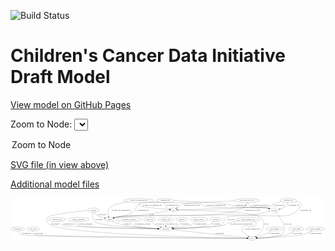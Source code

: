 <link rel='stylesheet' href="assets/style.css">
<link rel='stylesheet' href="https://unpkg.com/leaflet@1.5.1/dist/leaflet.css" integrity="sha512-xwE/Az9zrjBIphAcBb3F6JVqxf46+CDLwfLMHloNu6KEQCAWi6HcDUbeOfBIptF7tcCzusKFjFw2yuvEpDL9wQ==" crossorigin="">
<script type="text/javascript" src="https://code.jquery.com/jquery-3.2.1.min.js"></script>
<script type="text/javascript"  src="https://unpkg.com/leaflet@1.5.1/dist/leaflet.js"></script>
<script type="text/javascript" src="assets/actions.js"></script>

![Build Status](https://github.com/CBIIT/ccdi-model/actions/workflows/model-test-and-deploy.yml/badge.svg)

# Children's Cancer Data Initiative Draft Model

[View model on GitHub Pages](https://cbiit.github.io/ccdi-model/)



Zoom to Node: <select id="node_select">
  <option value="">Zoom to Node</option>
</select>
<div id="model"></div>

<p>
<a href="./model-desc/ccdi-model.svg">SVG file (in view above)</a>
<p>
<a href="./model-desc">Additional model files</a>
<div id='graph' style='display:off;'>
<svg width="2895pt" height="392pt"
 viewBox="0.00 0.00 2895.14 392.00" xmlns="http://www.w3.org/2000/svg" xmlns:xlink="http://www.w3.org/1999/xlink">
<g id="graph0" class="graph" transform="scale(1 1) rotate(0) translate(4 388)">
<title>Perl</title>
<polygon fill="#ffffff" stroke="transparent" points="-4,4 -4,-388 2891.1367,-388 2891.1367,4 -4,4"/>
<!-- participant -->
<g id="node1" class="node">
<title>participant</title>
<ellipse fill="none" stroke="#000000" cx="1423.0444" cy="-105" rx="62.2891" ry="18"/>
<text text-anchor="middle" x="1423.0444" y="-101.3" font-family="Times,serif" font-size="14.00" fill="#000000">participant</text>
</g>
<!-- study -->
<g id="node8" class="node">
<title>study</title>
<ellipse fill="none" stroke="#000000" cx="2217.0444" cy="-18" rx="36.2938" ry="18"/>
<text text-anchor="middle" x="2217.0444" y="-14.3" font-family="Times,serif" font-size="14.00" fill="#000000">study</text>
</g>
<!-- participant&#45;&gt;study -->
<g id="edge2" class="edge">
<title>participant&#45;&gt;study</title>
<path fill="none" stroke="#000000" d="M1481.4291,-98.6027C1632.7382,-82.0235 2035.2313,-37.9216 2171.3332,-23.0087"/>
<polygon fill="#000000" stroke="#000000" points="2171.8596,-26.472 2181.4188,-21.9036 2171.0971,-19.5137 2171.8596,-26.472"/>
<text text-anchor="middle" x="1917.5444" y="-57.8" font-family="Times,serif" font-size="14.00" fill="#000000">of_participant</text>
</g>
<!-- publication -->
<g id="node2" class="node">
<title>publication</title>
<ellipse fill="none" stroke="#000000" cx="63.0444" cy="-105" rx="63.0888" ry="18"/>
<text text-anchor="middle" x="63.0444" y="-101.3" font-family="Times,serif" font-size="14.00" fill="#000000">publication</text>
</g>
<!-- publication&#45;&gt;study -->
<g id="edge29" class="edge">
<title>publication&#45;&gt;study</title>
<path fill="none" stroke="#000000" d="M68.4851,-87.0345C73.0381,-75.4041 80.799,-61.1421 93.0444,-54 139.4591,-26.9288 1862.5072,-19.3089 2170.2543,-18.1627"/>
<polygon fill="#000000" stroke="#000000" points="2170.6127,-21.6615 2180.5997,-18.1246 2170.5869,-14.6615 2170.6127,-21.6615"/>
<text text-anchor="middle" x="144.0444" y="-57.8" font-family="Times,serif" font-size="14.00" fill="#000000">of_publication</text>
</g>
<!-- therapeutic_procedure -->
<g id="node3" class="node">
<title>therapeutic_procedure</title>
<ellipse fill="none" stroke="#000000" cx="1085.0444" cy="-192" rx="117.7793" ry="18"/>
<text text-anchor="middle" x="1085.0444" y="-188.3" font-family="Times,serif" font-size="14.00" fill="#000000">therapeutic_procedure</text>
</g>
<!-- therapeutic_procedure&#45;&gt;participant -->
<g id="edge11" class="edge">
<title>therapeutic_procedure&#45;&gt;participant</title>
<path fill="none" stroke="#000000" d="M1092.3214,-173.8766C1097.8842,-162.4891 1106.7089,-148.5686 1119.0444,-141 1156.599,-117.9579 1273.0311,-109.662 1350.4126,-106.6766"/>
<polygon fill="#000000" stroke="#000000" points="1350.7227,-110.1677 1360.5885,-106.3057 1350.4677,-103.1723 1350.7227,-110.1677"/>
<text text-anchor="middle" x="1212.0444" y="-144.8" font-family="Times,serif" font-size="14.00" fill="#000000">of_therapeutic_procedure</text>
</g>
<!-- study_arm -->
<g id="node4" class="node">
<title>study_arm</title>
<ellipse fill="none" stroke="#000000" cx="204.0444" cy="-105" rx="59.5901" ry="18"/>
<text text-anchor="middle" x="204.0444" y="-101.3" font-family="Times,serif" font-size="14.00" fill="#000000">study_arm</text>
</g>
<!-- study_arm&#45;&gt;study -->
<g id="edge22" class="edge">
<title>study_arm&#45;&gt;study</title>
<path fill="none" stroke="#000000" d="M198.7872,-87.0039C196.7658,-75.9643 196.6461,-62.3839 205.0444,-54 223.0175,-36.0577 1869.558,-20.9985 2170.2014,-18.3971"/>
<polygon fill="#000000" stroke="#000000" points="2170.3541,-21.896 2180.3236,-18.3098 2170.2937,-14.8963 2170.3541,-21.896"/>
<text text-anchor="middle" x="253.5444" y="-57.8" font-family="Times,serif" font-size="14.00" fill="#000000">of_study_arm</text>
</g>
<!-- follow_up -->
<g id="node5" class="node">
<title>follow_up</title>
<ellipse fill="none" stroke="#000000" cx="1276.0444" cy="-192" rx="55.4913" ry="18"/>
<text text-anchor="middle" x="1276.0444" y="-188.3" font-family="Times,serif" font-size="14.00" fill="#000000">follow_up</text>
</g>
<!-- follow_up&#45;&gt;participant -->
<g id="edge5" class="edge">
<title>follow_up&#45;&gt;participant</title>
<path fill="none" stroke="#000000" d="M1290.8419,-174.5432C1300.757,-163.7187 1314.6013,-150.1755 1329.0444,-141 1336.8852,-136.0189 1354.425,-128.9664 1372.2558,-122.4219"/>
<polygon fill="#000000" stroke="#000000" points="1373.9157,-125.5437 1382.132,-118.8547 1371.5377,-118.96 1373.9157,-125.5437"/>
<text text-anchor="middle" x="1374.0444" y="-144.8" font-family="Times,serif" font-size="14.00" fill="#000000">of_follow_up</text>
</g>
<!-- radiology_file -->
<g id="node6" class="node">
<title>radiology_file</title>
<ellipse fill="none" stroke="#000000" cx="1423.0444" cy="-192" rx="73.387" ry="18"/>
<text text-anchor="middle" x="1423.0444" y="-188.3" font-family="Times,serif" font-size="14.00" fill="#000000">radiology_file</text>
</g>
<!-- radiology_file&#45;&gt;participant -->
<g id="edge18" class="edge">
<title>radiology_file&#45;&gt;participant</title>
<path fill="none" stroke="#000000" d="M1423.0444,-173.9735C1423.0444,-162.1918 1423.0444,-146.5607 1423.0444,-133.1581"/>
<polygon fill="#000000" stroke="#000000" points="1426.5445,-133.0033 1423.0444,-123.0034 1419.5445,-133.0034 1426.5445,-133.0033"/>
<text text-anchor="middle" x="1482.0444" y="-144.8" font-family="Times,serif" font-size="14.00" fill="#000000">of_radiology_file</text>
</g>
<!-- synonym -->
<g id="node7" class="node">
<title>synonym</title>
<ellipse fill="none" stroke="#000000" cx="758.0444" cy="-279" rx="51.9908" ry="18"/>
<text text-anchor="middle" x="758.0444" y="-275.3" font-family="Times,serif" font-size="14.00" fill="#000000">synonym</text>
</g>
<!-- synonym&#45;&gt;participant -->
<g id="edge24" class="edge">
<title>synonym&#45;&gt;participant</title>
<path fill="none" stroke="#000000" d="M753.5422,-260.7507C748.9818,-237.4267 745.3394,-197.2887 767.0444,-174 806.2711,-131.9114 1188.1653,-113.3821 1350.5589,-107.3603"/>
<polygon fill="#000000" stroke="#000000" points="1351.0664,-110.8442 1360.932,-106.9816 1350.811,-103.8488 1351.0664,-110.8442"/>
<text text-anchor="middle" x="809.5444" y="-188.3" font-family="Times,serif" font-size="14.00" fill="#000000">of_synonym</text>
</g>
<!-- synonym&#45;&gt;study -->
<g id="edge23" class="edge">
<title>synonym&#45;&gt;study</title>
<path fill="none" stroke="#000000" d="M707.6343,-274.4173C600.7162,-264.1884 358.9905,-238.1687 335.0444,-210 313.8186,-185.0312 332.0497,-156.2735 361.0444,-141 525.6302,-54.3014 1897.5761,-24.0262 2170.0903,-18.8418"/>
<polygon fill="#000000" stroke="#000000" points="2170.4859,-22.3351 2180.4182,-18.6474 2170.3541,-15.3363 2170.4859,-22.3351"/>
<text text-anchor="middle" x="403.5444" y="-144.8" font-family="Times,serif" font-size="14.00" fill="#000000">of_synonym</text>
</g>
<!-- sample -->
<g id="node16" class="node">
<title>sample</title>
<ellipse fill="none" stroke="#000000" cx="905.0444" cy="-192" rx="44.393" ry="18"/>
<text text-anchor="middle" x="905.0444" y="-188.3" font-family="Times,serif" font-size="14.00" fill="#000000">sample</text>
</g>
<!-- synonym&#45;&gt;sample -->
<g id="edge25" class="edge">
<title>synonym&#45;&gt;sample</title>
<path fill="none" stroke="#000000" d="M766.0899,-261.1373C771.8732,-250.1508 780.6549,-236.5797 792.0444,-228 793.5237,-226.8856 829.0558,-215.6457 859.8839,-206.0176"/>
<polygon fill="#000000" stroke="#000000" points="861.1741,-209.2816 869.6787,-202.9632 859.0901,-202.599 861.1741,-209.2816"/>
<text text-anchor="middle" x="834.5444" y="-231.8" font-family="Times,serif" font-size="14.00" fill="#000000">of_synonym</text>
</g>
<!-- single_cell_sequencing_file -->
<g id="node9" class="node">
<title>single_cell_sequencing_file</title>
<ellipse fill="none" stroke="#000000" cx="1177.0444" cy="-366" rx="137.5759" ry="18"/>
<text text-anchor="middle" x="1177.0444" y="-362.3" font-family="Times,serif" font-size="14.00" fill="#000000">single_cell_sequencing_file</text>
</g>
<!-- single_cell_sequencing_file&#45;&gt;sample -->
<g id="edge14" class="edge">
<title>single_cell_sequencing_file&#45;&gt;sample</title>
<path fill="none" stroke="#000000" d="M1076.9841,-353.55C1008.5107,-342.7368 926.3964,-324.4448 905.0444,-297 888.2514,-275.4151 891.1408,-243.0688 896.4108,-219.987"/>
<polygon fill="#000000" stroke="#000000" points="899.851,-220.6611 898.9376,-210.1057 893.0692,-218.9268 899.851,-220.6611"/>
<text text-anchor="middle" x="1013.5444" y="-275.3" font-family="Times,serif" font-size="14.00" fill="#000000">of_single_cell_sequencing_file</text>
</g>
<!-- pdx -->
<g id="node19" class="node">
<title>pdx</title>
<ellipse fill="none" stroke="#000000" cx="1495.0444" cy="-279" rx="27.8951" ry="18"/>
<text text-anchor="middle" x="1495.0444" y="-275.3" font-family="Times,serif" font-size="14.00" fill="#000000">pdx</text>
</g>
<!-- single_cell_sequencing_file&#45;&gt;pdx -->
<g id="edge13" class="edge">
<title>single_cell_sequencing_file&#45;&gt;pdx</title>
<path fill="none" stroke="#000000" d="M1177.1974,-347.7583C1178.3184,-336.6206 1181.7169,-323.0234 1191.0444,-315 1201.0338,-306.4072 1378.0322,-289.5191 1457.2513,-282.348"/>
<polygon fill="#000000" stroke="#000000" points="1457.6606,-285.8254 1467.3063,-281.4425 1457.0327,-278.8536 1457.6606,-285.8254"/>
<text text-anchor="middle" x="1299.5444" y="-318.8" font-family="Times,serif" font-size="14.00" fill="#000000">of_single_cell_sequencing_file</text>
</g>
<!-- cell_line -->
<g id="node22" class="node">
<title>cell_line</title>
<ellipse fill="none" stroke="#000000" cx="2417.0444" cy="-279" rx="49.2915" ry="18"/>
<text text-anchor="middle" x="2417.0444" y="-275.3" font-family="Times,serif" font-size="14.00" fill="#000000">cell_line</text>
</g>
<!-- single_cell_sequencing_file&#45;&gt;cell_line -->
<g id="edge12" class="edge">
<title>single_cell_sequencing_file&#45;&gt;cell_line</title>
<path fill="none" stroke="#000000" d="M1273.6597,-353.1292C1290.7545,-351.1719 1308.4046,-349.3564 1325.0444,-348 1372.9272,-344.0968 1711.9978,-346.6973 1757.0444,-330 1767.1325,-326.2607 1765.9368,-318.6863 1776.0444,-315 1836.4086,-292.9851 2290.5585,-306.9014 2354.0444,-297 2359.4533,-296.1564 2365.055,-294.9939 2370.5858,-293.6621"/>
<polygon fill="#000000" stroke="#000000" points="2371.6069,-297.0132 2380.4078,-291.1146 2369.8494,-290.2374 2371.6069,-297.0132"/>
<text text-anchor="middle" x="1884.5444" y="-318.8" font-family="Times,serif" font-size="14.00" fill="#000000">of_single_cell_sequencing_file</text>
</g>
<!-- study_funding -->
<g id="node10" class="node">
<title>study_funding</title>
<ellipse fill="none" stroke="#000000" cx="2422.0444" cy="-105" rx="77.1866" ry="18"/>
<text text-anchor="middle" x="2422.0444" y="-101.3" font-family="Times,serif" font-size="14.00" fill="#000000">study_funding</text>
</g>
<!-- study_funding&#45;&gt;study -->
<g id="edge4" class="edge">
<title>study_funding&#45;&gt;study</title>
<path fill="none" stroke="#000000" d="M2395.312,-88.0966C2377.5626,-77.3604 2353.4834,-63.7087 2331.0444,-54 2307.9183,-43.994 2281.0877,-35.3819 2259.2674,-29.092"/>
<polygon fill="#000000" stroke="#000000" points="2260.2006,-25.7188 2249.6257,-26.3689 2258.2979,-32.4552 2260.2006,-25.7188"/>
<text text-anchor="middle" x="2421.0444" y="-57.8" font-family="Times,serif" font-size="14.00" fill="#000000">of_study_funding</text>
</g>
<!-- diagnosis -->
<g id="node11" class="node">
<title>diagnosis</title>
<ellipse fill="none" stroke="#000000" cx="1569.0444" cy="-192" rx="54.6905" ry="18"/>
<text text-anchor="middle" x="1569.0444" y="-188.3" font-family="Times,serif" font-size="14.00" fill="#000000">diagnosis</text>
</g>
<!-- diagnosis&#45;&gt;participant -->
<g id="edge9" class="edge">
<title>diagnosis&#45;&gt;participant</title>
<path fill="none" stroke="#000000" d="M1564.5078,-173.6139C1560.9235,-162.7059 1554.849,-149.4094 1545.0444,-141 1535.2716,-132.6179 1509.0909,-124.4029 1483.4767,-117.9417"/>
<polygon fill="#000000" stroke="#000000" points="1484.2684,-114.5323 1473.723,-115.5546 1482.6043,-121.3316 1484.2684,-114.5323"/>
<text text-anchor="middle" x="1600.5444" y="-144.8" font-family="Times,serif" font-size="14.00" fill="#000000">of_diagnosis</text>
</g>
<!-- clinical_measure_file -->
<g id="node12" class="node">
<title>clinical_measure_file</title>
<ellipse fill="none" stroke="#000000" cx="2180.0444" cy="-192" rx="108.5808" ry="18"/>
<text text-anchor="middle" x="2180.0444" y="-188.3" font-family="Times,serif" font-size="14.00" fill="#000000">clinical_measure_file</text>
</g>
<!-- clinical_measure_file&#45;&gt;participant -->
<g id="edge6" class="edge">
<title>clinical_measure_file&#45;&gt;participant</title>
<path fill="none" stroke="#000000" d="M2099.4234,-179.8281C2057.386,-172.8496 2010.7177,-163.9277 1991.0444,-156 1979.7249,-151.4386 1979.6215,-144.8613 1968.0444,-141 1924.358,-126.4291 1633.1403,-113.242 1495.222,-107.729"/>
<polygon fill="#000000" stroke="#000000" points="1495.2931,-104.2291 1485.1621,-107.3296 1495.0154,-111.2236 1495.2931,-104.2291"/>
<text text-anchor="middle" x="2120.5444" y="-144.8" font-family="Times,serif" font-size="14.00" fill="#000000">of_clinical_measure_file_participant</text>
</g>
<!-- clinical_measure_file&#45;&gt;study -->
<g id="edge31" class="edge">
<title>clinical_measure_file&#45;&gt;study</title>
<path fill="none" stroke="#000000" d="M2228.2833,-175.6946C2247.1648,-166.7405 2261.8103,-154.6795 2250.0444,-141 2215.1638,-100.4466 2165.925,-163.5534 2131.0444,-123 2105.4441,-93.2361 2149.5938,-57.7392 2183.547,-36.5788"/>
<polygon fill="#000000" stroke="#000000" points="2185.5972,-39.4294 2192.348,-31.2638 2181.9785,-33.4373 2185.5972,-39.4294"/>
<text text-anchor="middle" x="2217.0444" y="-101.3" font-family="Times,serif" font-size="14.00" fill="#000000">of_clinical_measure_file</text>
</g>
<!-- pathology_file -->
<g id="node13" class="node">
<title>pathology_file</title>
<ellipse fill="none" stroke="#000000" cx="2551.0444" cy="-366" rx="76.0865" ry="18"/>
<text text-anchor="middle" x="2551.0444" y="-362.3" font-family="Times,serif" font-size="14.00" fill="#000000">pathology_file</text>
</g>
<!-- pathology_file&#45;&gt;sample -->
<g id="edge28" class="edge">
<title>pathology_file&#45;&gt;sample</title>
<path fill="none" stroke="#000000" d="M2618.671,-357.525C2652.1419,-350.3893 2682.0992,-337.5774 2665.0444,-315 2546.8892,-158.5845 2538.134,-257.8328 1632.0444,-228 1482.2944,-223.0695 1105.5334,-236.3892 958.0444,-210 954.3347,-209.3363 950.5327,-208.4605 946.7514,-207.4523"/>
<polygon fill="#000000" stroke="#000000" points="947.4505,-204.0092 936.8684,-204.5284 945.4647,-210.7216 947.4505,-204.0092"/>
<text text-anchor="middle" x="2710.0444" y="-275.3" font-family="Times,serif" font-size="14.00" fill="#000000">of_pathology_file</text>
</g>
<!-- pathology_file&#45;&gt;pdx -->
<g id="edge27" class="edge">
<title>pathology_file&#45;&gt;pdx</title>
<path fill="none" stroke="#000000" d="M2486.3193,-356.5117C2459.6321,-351.0274 2428.9551,-342.6267 2403.0444,-330 2393.3728,-325.2869 2394.1347,-318.7334 2384.0444,-315 2343.6439,-300.0518 1698.4691,-283.8162 1533.3141,-279.8902"/>
<polygon fill="#000000" stroke="#000000" points="1533.2213,-276.3871 1523.1413,-279.6495 1533.0557,-283.3851 1533.2213,-276.3871"/>
<text text-anchor="middle" x="2464.0444" y="-318.8" font-family="Times,serif" font-size="14.00" fill="#000000">of_pathology_file</text>
</g>
<!-- pathology_file&#45;&gt;cell_line -->
<g id="edge26" class="edge">
<title>pathology_file&#45;&gt;cell_line</title>
<path fill="none" stroke="#000000" d="M2547.1923,-347.7178C2544.0221,-336.8489 2538.4674,-323.557 2529.0444,-315 2513.7166,-301.0809 2492.9657,-292.5404 2473.4902,-287.3013"/>
<polygon fill="#000000" stroke="#000000" points="2474.3061,-283.8977 2463.7605,-284.9186 2472.641,-290.6968 2474.3061,-283.8977"/>
<text text-anchor="middle" x="2600.0444" y="-318.8" font-family="Times,serif" font-size="14.00" fill="#000000">of_pathology_file</text>
</g>
<!-- methylation_array_file -->
<g id="node14" class="node">
<title>methylation_array_file</title>
<ellipse fill="none" stroke="#000000" cx="2167.0444" cy="-366" rx="115.8798" ry="18"/>
<text text-anchor="middle" x="2167.0444" y="-362.3" font-family="Times,serif" font-size="14.00" fill="#000000">methylation_array_file</text>
</g>
<!-- methylation_array_file&#45;&gt;sample -->
<g id="edge34" class="edge">
<title>methylation_array_file&#45;&gt;sample</title>
<path fill="none" stroke="#000000" d="M2166.953,-347.964C2165.8729,-336.7629 2162.4966,-323.0188 2153.0444,-315 2011.2871,-194.7397 1506.3924,-242.2754 1321.0444,-228 1159.9898,-215.5957 1116.7155,-240.2644 958.0444,-210 954.3933,-209.3036 950.65,-208.4134 946.9236,-207.403"/>
<polygon fill="#000000" stroke="#000000" points="947.7572,-203.9994 937.1741,-204.4978 945.7581,-210.7079 947.7572,-203.9994"/>
<text text-anchor="middle" x="2217.5444" y="-275.3" font-family="Times,serif" font-size="14.00" fill="#000000">of_methylation_array_file</text>
</g>
<!-- methylation_array_file&#45;&gt;pdx -->
<g id="edge35" class="edge">
<title>methylation_array_file&#45;&gt;pdx</title>
<path fill="none" stroke="#000000" d="M2053.6003,-362.2411C1894.145,-356.4805 1618.1735,-344.5881 1574.0444,-330 1562.4571,-326.1695 1561.2885,-321.6331 1551.0444,-315 1542.0946,-309.205 1532.3232,-302.9117 1523.4844,-297.2318"/>
<polygon fill="#000000" stroke="#000000" points="1525.3273,-294.2557 1515.0216,-291.7975 1521.545,-300.1459 1525.3273,-294.2557"/>
<text text-anchor="middle" x="1665.5444" y="-318.8" font-family="Times,serif" font-size="14.00" fill="#000000">of_methylation_array_file</text>
</g>
<!-- methylation_array_file&#45;&gt;cell_line -->
<g id="edge36" class="edge">
<title>methylation_array_file&#45;&gt;cell_line</title>
<path fill="none" stroke="#000000" d="M2174.3195,-347.8735C2179.8815,-336.4847 2188.7061,-322.5639 2201.0444,-315 2259.4176,-279.215 2286.9092,-310.4486 2354.0444,-297 2359.074,-295.9925 2364.2864,-294.7814 2369.4612,-293.4697"/>
<polygon fill="#000000" stroke="#000000" points="2370.5441,-296.8035 2379.3084,-290.8504 2368.7447,-290.0387 2370.5441,-296.8035"/>
<text text-anchor="middle" x="2292.5444" y="-318.8" font-family="Times,serif" font-size="14.00" fill="#000000">of_methylation_array_file</text>
</g>
<!-- medical_history -->
<g id="node15" class="node">
<title>medical_history</title>
<ellipse fill="none" stroke="#000000" cx="1727.0444" cy="-192" rx="85.2851" ry="18"/>
<text text-anchor="middle" x="1727.0444" y="-188.3" font-family="Times,serif" font-size="14.00" fill="#000000">medical_history</text>
</g>
<!-- medical_history&#45;&gt;participant -->
<g id="edge17" class="edge">
<title>medical_history&#45;&gt;participant</title>
<path fill="none" stroke="#000000" d="M1705.5549,-174.3611C1690.6067,-163.0295 1669.722,-148.9849 1649.0444,-141 1621.0439,-130.1873 1547.3675,-119.5974 1491.6869,-112.7341"/>
<polygon fill="#000000" stroke="#000000" points="1491.864,-109.2299 1481.5145,-111.4967 1491.0187,-116.1787 1491.864,-109.2299"/>
<text text-anchor="middle" x="1746.0444" y="-144.8" font-family="Times,serif" font-size="14.00" fill="#000000">of_medical_history</text>
</g>
<!-- sample&#45;&gt;participant -->
<g id="edge16" class="edge">
<title>sample&#45;&gt;participant</title>
<path fill="none" stroke="#000000" d="M932.0828,-177.7436C956.0717,-165.7992 992.4254,-149.3935 1026.0444,-141 1085.7878,-126.0842 1254.3035,-114.5099 1351.5024,-108.8389"/>
<polygon fill="#000000" stroke="#000000" points="1351.7643,-112.3297 1361.5459,-108.2591 1351.3608,-105.3414 1351.7643,-112.3297"/>
<text text-anchor="middle" x="1062.5444" y="-144.8" font-family="Times,serif" font-size="14.00" fill="#000000">of_sample</text>
</g>
<!-- study_admin -->
<g id="node17" class="node">
<title>study_admin</title>
<ellipse fill="none" stroke="#000000" cx="2625.0444" cy="-105" rx="70.3881" ry="18"/>
<text text-anchor="middle" x="2625.0444" y="-101.3" font-family="Times,serif" font-size="14.00" fill="#000000">study_admin</text>
</g>
<!-- study_admin&#45;&gt;study -->
<g id="edge1" class="edge">
<title>study_admin&#45;&gt;study</title>
<path fill="none" stroke="#000000" d="M2602.8607,-87.8172C2586.6573,-76.2291 2563.6549,-61.6981 2541.0444,-54 2490.8984,-36.927 2340.8464,-25.5734 2263.8103,-20.7038"/>
<polygon fill="#000000" stroke="#000000" points="2263.6405,-17.1866 2253.4427,-20.0598 2263.2065,-24.1731 2263.6405,-17.1866"/>
<text text-anchor="middle" x="2628.5444" y="-57.8" font-family="Times,serif" font-size="14.00" fill="#000000">of_study_admin</text>
</g>
<!-- study_personnel -->
<g id="node18" class="node">
<title>study_personnel</title>
<ellipse fill="none" stroke="#000000" cx="2800.0444" cy="-105" rx="87.1846" ry="18"/>
<text text-anchor="middle" x="2800.0444" y="-101.3" font-family="Times,serif" font-size="14.00" fill="#000000">study_personnel</text>
</g>
<!-- study_personnel&#45;&gt;study -->
<g id="edge15" class="edge">
<title>study_personnel&#45;&gt;study</title>
<path fill="none" stroke="#000000" d="M2770.4951,-87.9099C2748.7251,-76.2067 2717.9921,-61.4967 2689.0444,-54 2609.5322,-33.4083 2366.4311,-23.0252 2263.6768,-19.4627"/>
<polygon fill="#000000" stroke="#000000" points="2263.7122,-15.962 2253.5989,-19.1197 2263.474,-22.9579 2263.7122,-15.962"/>
<text text-anchor="middle" x="2799.5444" y="-57.8" font-family="Times,serif" font-size="14.00" fill="#000000">of_study_personnel</text>
</g>
<!-- pdx&#45;&gt;study -->
<g id="edge8" class="edge">
<title>pdx&#45;&gt;study</title>
<path fill="none" stroke="#000000" d="M1523.2722,-278.7148C1659.3048,-277.0618 2242.9397,-266.6872 2298.0444,-210 2336.18,-170.7692 2326.71,-136.3287 2303.0444,-87 2292.394,-64.8003 2270.7345,-47.4894 2251.818,-35.7591"/>
<polygon fill="#000000" stroke="#000000" points="2253.4824,-32.6774 2243.0915,-30.6086 2249.9244,-38.7057 2253.4824,-32.6774"/>
<text text-anchor="middle" x="2347.0444" y="-144.8" font-family="Times,serif" font-size="14.00" fill="#000000">of_pdx</text>
</g>
<!-- pdx&#45;&gt;sample -->
<g id="edge7" class="edge">
<title>pdx&#45;&gt;sample</title>
<path fill="none" stroke="#000000" d="M1468.0369,-274.3452C1410.9542,-264.6322 1273.7775,-241.9523 1158.0444,-228 1069.4378,-217.318 1045.3582,-228.4806 958.0444,-210 954.4585,-209.241 950.7787,-208.3149 947.1106,-207.2875"/>
<polygon fill="#000000" stroke="#000000" points="948.0857,-203.9258 937.5004,-204.376 946.0561,-210.6252 948.0857,-203.9258"/>
<text text-anchor="middle" x="1293.0444" y="-231.8" font-family="Times,serif" font-size="14.00" fill="#000000">of_pdx</text>
</g>
<!-- exposure -->
<g id="node20" class="node">
<title>exposure</title>
<ellipse fill="none" stroke="#000000" cx="1883.0444" cy="-192" rx="53.0913" ry="18"/>
<text text-anchor="middle" x="1883.0444" y="-188.3" font-family="Times,serif" font-size="14.00" fill="#000000">exposure</text>
</g>
<!-- exposure&#45;&gt;participant -->
<g id="edge3" class="edge">
<title>exposure&#45;&gt;participant</title>
<path fill="none" stroke="#000000" d="M1866.597,-174.6415C1854.3973,-162.9706 1836.7073,-148.4129 1818.0444,-141 1761.2567,-118.444 1593.3742,-109.8605 1495.7188,-106.7169"/>
<polygon fill="#000000" stroke="#000000" points="1495.7267,-103.2156 1485.6228,-106.4032 1495.5092,-110.2122 1495.7267,-103.2156"/>
<text text-anchor="middle" x="1886.5444" y="-144.8" font-family="Times,serif" font-size="14.00" fill="#000000">of_exposure</text>
</g>
<!-- molecular_test -->
<g id="node21" class="node">
<title>molecular_test</title>
<ellipse fill="none" stroke="#000000" cx="424.0444" cy="-192" rx="79.8859" ry="18"/>
<text text-anchor="middle" x="424.0444" y="-188.3" font-family="Times,serif" font-size="14.00" fill="#000000">molecular_test</text>
</g>
<!-- molecular_test&#45;&gt;participant -->
<g id="edge10" class="edge">
<title>molecular_test&#45;&gt;participant</title>
<path fill="none" stroke="#000000" d="M434.202,-173.9406C441.8517,-162.2684 453.5015,-147.9948 468.0444,-141 507.5805,-121.984 1133.8429,-109.8138 1350.1998,-106.1598"/>
<polygon fill="#000000" stroke="#000000" points="1350.5556,-109.6545 1360.4955,-105.9872 1350.4382,-102.6555 1350.5556,-109.6545"/>
<text text-anchor="middle" x="532.0444" y="-144.8" font-family="Times,serif" font-size="14.00" fill="#000000">of_molecular_test</text>
</g>
<!-- cell_line&#45;&gt;participant -->
<g id="edge32" class="edge">
<title>cell_line&#45;&gt;participant</title>
<path fill="none" stroke="#000000" d="M2378.8759,-267.5004C2370.7173,-265.2094 2362.1231,-262.9205 2354.0444,-261 2277.8914,-242.8965 2258.5633,-238.8548 2181.0444,-228 2136.8515,-221.8118 2019.5172,-232.6087 1981.0444,-210 1949.0541,-191.2008 1966.2158,-159.4877 1934.0444,-141 1896.9852,-119.7034 1627.4231,-110.0909 1495.4499,-106.6238"/>
<polygon fill="#000000" stroke="#000000" points="1495.5089,-103.1243 1485.422,-106.3652 1495.3284,-110.1219 1495.5089,-103.1243"/>
<text text-anchor="middle" x="2021.5444" y="-188.3" font-family="Times,serif" font-size="14.00" fill="#000000">of_cell_line</text>
</g>
<!-- cell_line&#45;&gt;study -->
<g id="edge33" class="edge">
<title>cell_line&#45;&gt;study</title>
<path fill="none" stroke="#000000" d="M2432.1405,-261.7942C2469.4626,-217.4098 2558.0708,-99.3565 2487.0444,-54 2451.009,-30.9883 2331.1689,-22.5237 2263.8947,-19.5368"/>
<polygon fill="#000000" stroke="#000000" points="2263.7079,-16.0259 2253.5698,-19.1031 2263.4141,-23.0198 2263.7079,-16.0259"/>
<text text-anchor="middle" x="2546.5444" y="-144.8" font-family="Times,serif" font-size="14.00" fill="#000000">of_cell_line</text>
</g>
<!-- family_relationship -->
<g id="node23" class="node">
<title>family_relationship</title>
<ellipse fill="none" stroke="#000000" cx="622.0444" cy="-192" rx="100.1823" ry="18"/>
<text text-anchor="middle" x="622.0444" y="-188.3" font-family="Times,serif" font-size="14.00" fill="#000000">family_relationship</text>
</g>
<!-- family_relationship&#45;&gt;participant -->
<g id="edge30" class="edge">
<title>family_relationship&#45;&gt;participant</title>
<path fill="none" stroke="#000000" d="M607.4345,-173.9975C600.5285,-163.2338 595.4751,-149.9543 604.0444,-141 629.633,-114.262 1154.4472,-107.2071 1350.2399,-105.5019"/>
<polygon fill="#000000" stroke="#000000" points="1350.459,-109.0003 1360.4289,-105.4155 1350.3995,-102.0005 1350.459,-109.0003"/>
<text text-anchor="middle" x="683.5444" y="-144.8" font-family="Times,serif" font-size="14.00" fill="#000000">of_family_relationship</text>
</g>
<!-- sequencing_file -->
<g id="node24" class="node">
<title>sequencing_file</title>
<ellipse fill="none" stroke="#000000" cx="1417.0444" cy="-366" rx="83.3857" ry="18"/>
<text text-anchor="middle" x="1417.0444" y="-362.3" font-family="Times,serif" font-size="14.00" fill="#000000">sequencing_file</text>
</g>
<!-- sequencing_file&#45;&gt;sample -->
<g id="edge19" class="edge">
<title>sequencing_file&#45;&gt;sample</title>
<path fill="none" stroke="#000000" d="M1356.1197,-353.581C1345.4516,-351.5859 1334.4409,-349.6406 1324.0444,-348 1259.0276,-337.7401 1234.4949,-362.1229 1177.0444,-330 1142.8148,-310.8608 1154.4191,-283.1326 1122.0444,-261 1059.0303,-217.9211 1030.6336,-233.6088 958.0444,-210 954.9486,-208.9931 951.7555,-207.9416 948.5435,-206.8742"/>
<polygon fill="#000000" stroke="#000000" points="949.5233,-203.5113 938.9294,-203.6537 947.2999,-210.1488 949.5233,-203.5113"/>
<text text-anchor="middle" x="1214.5444" y="-275.3" font-family="Times,serif" font-size="14.00" fill="#000000">of_sequencing_file</text>
</g>
<!-- sequencing_file&#45;&gt;pdx -->
<g id="edge20" class="edge">
<title>sequencing_file&#45;&gt;pdx</title>
<path fill="none" stroke="#000000" d="M1412.91,-347.6274C1411.6152,-337.2532 1411.8652,-324.5032 1418.0444,-315 1427.1508,-300.995 1443.2601,-292.3365 1458.3983,-287.0347"/>
<polygon fill="#000000" stroke="#000000" points="1459.6118,-290.3228 1468.1227,-284.0129 1457.5345,-283.6381 1459.6118,-290.3228"/>
<text text-anchor="middle" x="1484.5444" y="-318.8" font-family="Times,serif" font-size="14.00" fill="#000000">of_sequencing_file</text>
</g>
<!-- sequencing_file&#45;&gt;cell_line -->
<g id="edge21" class="edge">
<title>sequencing_file&#45;&gt;cell_line</title>
<path fill="none" stroke="#000000" d="M1499.3927,-363.1643C1636.0561,-358.0758 1903.8902,-346.3764 1997.0444,-330 2020.3143,-325.9092 2024.7679,-319.0532 2048.0444,-315 2182.2598,-291.6288 2219.7394,-319.8509 2354.0444,-297 2359.3711,-296.0937 2364.89,-294.904 2370.3464,-293.5674"/>
<polygon fill="#000000" stroke="#000000" points="2371.2558,-296.9473 2380.0455,-291.032 2369.4854,-290.1749 2371.2558,-296.9473"/>
<text text-anchor="middle" x="2114.5444" y="-318.8" font-family="Times,serif" font-size="14.00" fill="#000000">of_sequencing_file</text>
</g>
</g>
</svg>
</div>
